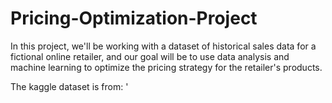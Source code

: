 # Pricing-Optimization-Project

In this project, we'll be working with a dataset of historical sales data for a fictional online retailer, and our goal will be to use data analysis and machine learning to optimize the pricing strategy for the retailer's products.

The kaggle dataset is from: ' 
